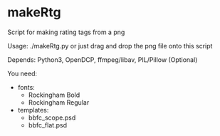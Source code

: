 # makeRtg

Script for making rating tags from a png

Usage: ./makeRtg.py <pathToPngFile>
   or just drag and drop the png file onto this script

Depends: Python3, OpenDCP, ffmpeg/libav, PIL/Pillow (Optional)

You need:
* fonts:
  * Rockingham Bold
  * Rockingham Regular
* templates:
  * bbfc_scope.psd
  * bbfc_flat.psd